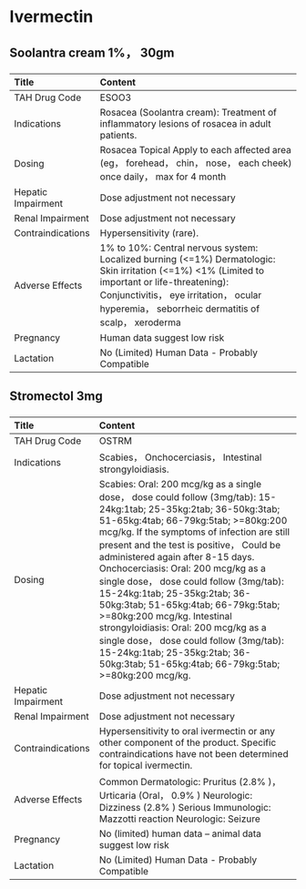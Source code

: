# Ivermectin

## Soolantra cream 1%， 30gm

##### 

| Title              | Content                                                                                                                                                                                                                                          |
|:-------------------|:-------------------------------------------------------------------------------------------------------------------------------------------------------------------------------------------------------------------------------------------------|
| TAH Drug Code      | ESOO3                                                                                                                                                                                                                                            |
| Indications        | Rosacea (Soolantra cream): Treatment of inflammatory lesions of rosacea in adult patients.                                                                                                                                                       |
| Dosing             | Rosacea Topical Apply to each affected area (eg， forehead， chin， nose， each cheek) once daily， max for 4 month                                                                                                                              |
| Hepatic Impairment | Dose adjustment not necessary                                                                                                                                                                                                                    |
| Renal Impairment   | Dose adjustment not necessary                                                                                                                                                                                                                    |
| Contraindications  | Hypersensitivity (rare).                                                                                                                                                                                                                         |
| Adverse Effects    | 1% to 10%: Central nervous system: Localized burning (<=1%) Dermatologic: Skin irritation (<=1%) <1% (Limited to important or life-threatening): Conjunctivitis， eye irritation， ocular hyperemia， seborrheic dermatitis of scalp， xeroderma |
| Pregnancy          | Human data suggest low risk                                                                                                                                                                                                                      |
| Lactation          | No (Limited) Human Data - Probably Compatible                                                                                                                                                                                                    |

## Stromectol 3mg

##### 

| Title              | Content                                                                                                                                                                                                                                                                                                                                                                                                                                                                                                                                                                                                                                                    |
|:-------------------|:-----------------------------------------------------------------------------------------------------------------------------------------------------------------------------------------------------------------------------------------------------------------------------------------------------------------------------------------------------------------------------------------------------------------------------------------------------------------------------------------------------------------------------------------------------------------------------------------------------------------------------------------------------------|
| TAH Drug Code      | OSTRM                                                                                                                                                                                                                                                                                                                                                                                                                                                                                                                                                                                                                                                      |
| Indications        | Scabies， Onchocerciasis， Intestinal strongyloidiasis.                                                                                                                                                                                                                                                                                                                                                                                                                                                                                                                                                                                                    |
| Dosing             | Scabies: Oral: 200 mcg/kg as a single dose， dose could follow (3mg/tab): 15-24kg:1tab; 25-35kg:2tab; 36-50kg:3tab; 51-65kg:4tab; 66-79kg:5tab; >=80kg:200 mcg/kg. If the symptoms of infection are still present and the test is positive， Could be administered again after 8-15 days. Onchocerciasis: Oral: 200 mcg/kg as a single dose， dose could follow (3mg/tab): 15-24kg:1tab; 25-35kg:2tab; 36-50kg:3tab; 51-65kg:4tab; 66-79kg:5tab; >=80kg:200 mcg/kg. Intestinal strongyloidiasis: Oral: 200 mcg/kg as a single dose， dose could follow (3mg/tab): 15-24kg:1tab; 25-35kg:2tab; 36-50kg:3tab; 51-65kg:4tab; 66-79kg:5tab; >=80kg:200 mcg/kg. |
| Hepatic Impairment | Dose adjustment not necessary                                                                                                                                                                                                                                                                                                                                                                                                                                                                                                                                                                                                                              |
| Renal Impairment   | Dose adjustment not necessary                                                                                                                                                                                                                                                                                                                                                                                                                                                                                                                                                                                                                              |
| Contraindications  | Hypersensitivity to oral ivermectin or any other component of the product. Specific contraindications have not been determined for topical ivermectin.                                                                                                                                                                                                                                                                                                                                                                                                                                                                                                     |
| Adverse Effects    | Common Dermatologic: Pruritus (2.8% )， Urticaria (Oral， 0.9% ) Neurologic: Dizziness (2.8% ) Serious Immunologic: Mazzotti reaction Neurologic: Seizure                                                                                                                                                                                                                                                                                                                                                                                                                                                                                                  |
| Pregnancy          | No (limited) human data – animal data suggest low risk                                                                                                                                                                                                                                                                                                                                                                                                                                                                                                                                                                                                     |
| Lactation          | No (Limited) Human Data - Probably Compatible                                                                                                                                                                                                                                                                                                                                                                                                                                                                                                                                                                                                              |

